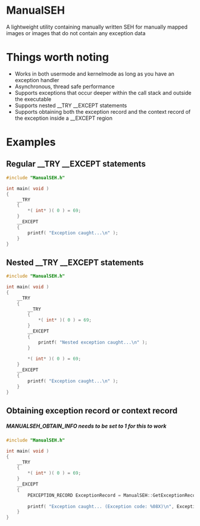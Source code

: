 # ManualSEH
A lightweight utility containing manually written SEH for manually mapped images or images that do not contain any exception data

# Things worth noting
* Works in both usermode and kernelmode as long as you have an exception handler
* Asynchronous, thread safe performance
* Supports exceptions that occur deeper within the call stack and outside the executable
* Supports nested __TRY __EXCEPT statements
* Supports obtaining both the exception record and the context record of the exception inside a __EXCEPT region

# Examples
## Regular __TRY __EXCEPT statements
```cpp
#include "ManualSEH.h"

int main( void )
{
    __TRY
    {
        *( int* )( 0 ) = 69;
    }
    __EXCEPT
    {
        printf( "Exception caught...\n" );
    }
}
```
## Nested __TRY __EXCEPT statements
```cpp
#include "ManualSEH.h"

int main( void )
{
    __TRY
    {
        __TRY
        {
            *( int* )( 0 ) = 69;
        }
        __EXCEPT
        {
            printf( "Nested exception caught...\n" );
        }
        
        *( int* )( 0 ) = 69;
    }
    __EXCEPT
    {
        printf( "Exception caught...\n" );
    }
}
```
## Obtaining exception record or context record
##### MANUALSEH_OBTAIN_INFO needs to be set to 1 for this to work
```cpp
#include "ManualSEH.h"

int main( void )
{
    __TRY
    {
        *( int* )( 0 ) = 69;
    }
    __EXCEPT
    {
        PEXCEPTION_RECORD ExceptionRecord = ManualSEH::GetExceptionRecord( );
        
        printf( "Exception caught... (Exception code: %08X)\n", ExceptionRecord->ExceptionCode );
    }
}
```
